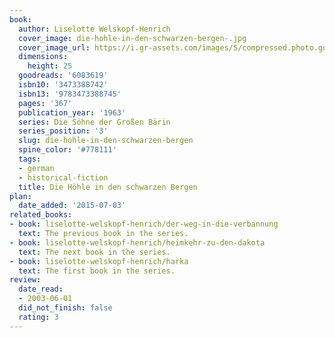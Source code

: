 ```yaml
---
book:
  author: Liselotte Welskopf-Henrich
  cover_image: die-hohle-in-den-schwarzen-bergen-.jpg
  cover_image_url: https://i.gr-assets.com/images/S/compressed.photo.goodreads.com/books/1385369045l/6083619._SX98_.jpg
  dimensions:
    height: 25
  goodreads: '6083619'
  isbn10: '3473388742'
  isbn13: '9783473388745'
  pages: '367'
  publication_year: '1963'
  series: Die Söhne der Großen Bärin
  series_position: '3'
  slug: die-hohle-in-den-schwarzen-bergen
  spine_color: '#778111'
  tags:
  - german
  - historical-fiction
  title: Die Höhle in den schwarzen Bergen
plan:
  date_added: '2015-07-03'
related_books:
- book: liselotte-welskopf-henrich/der-weg-in-die-verbannung
  text: The previous book in the series.
- book: liselotte-welskopf-henrich/heimkehr-zu-den-dakota
  text: The next book in the series.
- book: liselotte-welskopf-henrich/harka
  text: The first book in the series.
review:
  date_read:
  - 2003-06-01
  did_not_finish: false
  rating: 3
---
```

